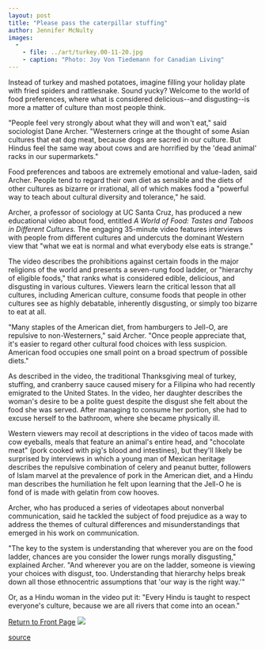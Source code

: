 ```yaml
---
layout: post
title: "Please pass the caterpillar stuffing"
author: Jennifer McNulty
images:
  -
    - file: ../art/turkey.00-11-20.jpg
    - caption: "Photo: Joy Von Tiedemann for Canadian Living"
---
```


Instead of turkey and mashed potatoes, imagine filling your holiday plate with fried spiders and rattlesnake. Sound yucky? Welcome to the world of food preferences, where what is considered delicious--and disgusting--is more a matter of culture than most people think.

"People feel very strongly about what they will and won't eat," said sociologist Dane Archer. "Westerners cringe at the thought of some Asian cultures that eat dog meat, because dogs are sacred in our culture. But Hindus feel the same way about cows and are horrified by the 'dead animal' racks in our supermarkets."  
  
Food preferences and taboos are extremely emotional and value-laden, said Archer. People tend to regard their own diet as sensible and the diets of other cultures as bizarre or irrational, all of which makes food a "powerful way to teach about cultural diversity and tolerance," he said.  
  
Archer, a professor of sociology at UC Santa Cruz, has produced a new educational video about food, entitled _A World of Food: Tastes and Taboos in Different Cultures._ The engaging 35-minute video features interviews with people from different cultures and undercuts the dominant Western view that "what we eat is normal and what everybody else eats is strange."   
  
The video describes the prohibitions against certain foods in the major religions of the world and presents a seven-rung food ladder, or "hierarchy of eligible foods," that ranks what is considered edible, delicious, and disgusting in various cultures. Viewers learn the critical lesson that all cultures, including American culture, consume foods that people in other cultures see as highly debatable, inherently disgusting, or simply too bizarre to eat at all.   
  
"Many staples of the American diet, from hamburgers to Jell-O, are repulsive to non-Westerners," said Archer. "Once people appreciate that, it's easier to regard other cultural food choices with less suspicion. American food occupies one small point on a broad spectrum of possible diets."  
  
As described in the video, the traditional Thanksgiving meal of turkey, stuffing, and cranberry sauce caused misery for a Filipina who had recently emigrated to the United States. In the video, her daughter describes the woman's desire to be a polite guest despite the disgust she felt about the food she was served. After managing to consume her portion, she had to excuse herself to the bathroom, where she became physically ill.   
  
Western viewers may recoil at descriptions in the video of tacos made with cow eyeballs, meals that feature an animal's entire head, and "chocolate meat" (pork cooked with pig's blood and intestines), but they'll likely be surprised by interviews in which a young man of Mexican heritage describes the repulsive combination of celery and peanut butter, followers of Islam marvel at the prevalence of pork in the American diet, and a Hindu man describes the humiliation he felt upon learning that the Jell-O he is fond of is made with gelatin from cow hooves.  
  
Archer, who has produced a series of videotapes about nonverbal communication, said he tackled the subject of food prejudice as a way to address the themes of cultural differences and misunderstandings that emerged in his work on communication.  
  
"The key to the system is understanding that wherever you are on the food ladder, chances are you consider the lower rungs morally disgusting," explained Archer. "And wherever you are on the ladder, someone is viewing your choices with disgust, too. Understanding that hierarchy helps break down all those ethnocentric assumptions that 'our way is the right way.'"  
  
Or, as a Hindu woman in the video put it: "Every Hindu is taught to respect everyone's culture, because we are all rivers that come into an ocean."

  
[Return to Front Page][1] ![ ][2]

[1]: ../../index.html
[2]: ../../images/trans.gif

[source](http://www1.ucsc.edu/currents/00-01/11-20/food.html "Permalink to food")
